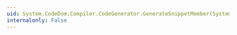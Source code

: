 ```yaml
---
uid: System.CodeDom.Compiler.CodeGenerator.GenerateSnippetMember(System.CodeDom.CodeSnippetTypeMember)
internalonly: False
---
```

